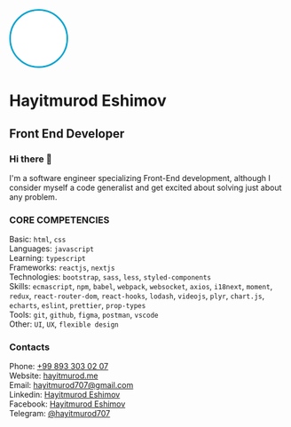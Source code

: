 <img src="./react.gif" style='border: 3px solid #04A4D0; border-radius: 50%' alt='react' width="100" height="100" />
<h1>Hayitmurod Eshimov</h1>
<h2>Front End Developer</h2>
<h3>Hi there 👋</h3>
<p>I'm a software engineer specializing Front-End development, although I consider myself a code generalist and get excited about solving just about any problem.</p>

<h3>CORE COMPETENCIES</h3>

Basic: `html`, `css`</br>
Languages: `javascript` </br>
Learning: `typescript` <br>
Frameworks: `reactjs`, `nextjs`</br>
Technologies: `bootstrap`, `sass`, `less`, `styled-components`</br>
Skills: `ecmascript`, `npm`, `babel`, `webpack`, `websocket`, `axios`, `i18next`, `moment`, `redux`, `react-router-dom`, `react-hooks`, `lodash`, `videojs`, `plyr`, `chart.js`, `echarts`, `eslint`, `prettier`, `prop-types`</br>
Tools: `git`, `github`, `figma`, `postman`, `vscode`</br>
Other: `UI`, `UX`, `flexible design`</br>
### Contacts
Phone: <a href="tel:998933030207">+99 893 303 02 07</a></br>
Website: <a href="https://hayitmurod.me" target="_blank" rel="noopener">hayitmurod.me</a></br>
Email: hayitmurod707@gmail.com</br>
Linkedin:  <a href="https://www.linkedin.com/in/hayitmurod-eshimov-29b0b1207/" target="_blank" rel="noopener">Hayitmurod Eshimov</a></br>
Facebook: <a href="https://www.facebook.com/hayitmurod.eshimov" target="_blank" rel="noopener">Hayitmurod Eshimov</a></br>
Telegram: <a href="https://t.me/hayitmurod707">@hayitmurod707</a>